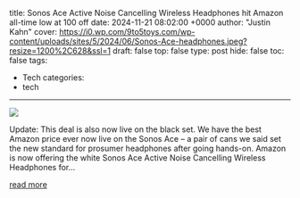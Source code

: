 title: Sonos Ace Active Noise Cancelling Wireless Headphones hit Amazon all-time low at 100 off
date: 2024-11-21 08:02:00 +0000
author: "Justin Kahn"
cover: https://i0.wp.com/9to5toys.com/wp-content/uploads/sites/5/2024/06/Sonos-Ace-headphones.jpeg?resize=1200%2C628&ssl=1
draft: false
top: false
type: post
hide: false
toc: false
tags:
  - Tech
categories:
  - tech
---

![](https://i0.wp.com/9to5toys.com/wp-content/uploads/sites/5/2024/06/Sonos-Ace-headphones.jpeg?resize=1200%2C628&ssl=1)

Update: This deal is also now live on the black set. We have the best Amazon price ever now live on the Sonos Ace – a pair of cans we said set the new standard for prosumer headphones after going hands-on. Amazon is now offering the white Sonos Ace Active Noise Cancelling Wireless Headphones for…

[read more](https://9to5toys.com/2024/11/21/sonos-ace-active-noise-cancelling-wireless-headphones/)
